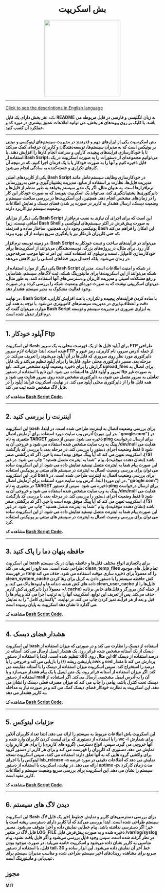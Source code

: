 <div align="center">

# بش اسکریپت
<img src="https://cloud.githubusercontent.com/assets/2059754/24601246/753a7f36-1858-11e7-9d6b-7a0e64fb27f7.png" height="250px" width="250px">

</div>

<hr>

[Click to see the descriptions in English language](README.md)

نکته :<b>هر بخش دارای یک فایل README به زبان انگلیسی و فارسی در فایل مربوطه می باشد. با کلیک بر روی پیوندهای هر بخش، می توانید اطلاعات عمیق بیشتری در مورد کد و عملکرد آن کسب کنید.<b/>
<hr>


بش اسکرسپت یکی از ابزارهای مهم و قدرتمند در مدیریت سیستم‌های لینوکسی و مبتنی بر یونیکس است که به مدیران سیستم‌ها، توسعه‌دهندگان و کاربران حرفه‌ای کمک می‌کند تا با خودکارسازی فرایندهای پیچیده، کارایی و سرعت انجام کارها را افزایش دهند. با استفاده از Bash Script، می‌توانیم مجموعه‌ای از دستورات را به صورت اسکریپت در یک فایل ذخیره کنیم و آنها را به صورت خودکار یا با یک فرمان اجرا کنیم، که در نتیجه آن کارهای تکراری و خسته‌کننده به سادگی انجام می‌شود.

یکی از کاربردهای اصلی Bash Script در خودکارسازی وظایف سیستم‌عامل مانند مدیریت فایل‌ها، نظارت بر استفاده از منابع، مدیریت پشتیبان‌گیری و حتی به‌روزرسانی نرم‌افزارها است. به عنوان مثال، اگر یک مدیر سیستم بخواهد به طور منظم از فایل‌ها و دایرکتوری‌ها پشتیبان‌گیری کند، می‌تواند یک اسکریپت بنویسد که به صورت خودکار این کار را در زمان‌های مشخص انجام دهد. همچنین، این اسکریپت‌ها در بررسی سلامت سیستم و وضعیت دیسک، ارسال هشدار به کاربر در صورت پر شدن فضای دیسک و نمایش اطلاعات وضعیت سیستم نیز کاربرد دارند.

یکی دیگر از مزایای Bash Script این است که برای اجرای آن نیازی به نصب نرم‌افزار اضافی نیست، زیرا Bash Shell به صورت پیش‌فرض در اکثر سیستم‌های لینوکسی و یونیکسی وجود دارد. همچنین، ساختار ساده و قدرتمند Bash این امکان را فراهم می‌کند که حتی کاربران تازه‌کار نیز با یادگیری سریع بتوانند از آن بهره ببرند.

در زمینه توسعه نرم‌افزار، Bash Script می‌تواند در فرآیندهای ساخت و تست خودکار به کار رود. برای مثال، در پروژه‌های بزرگ، توسعه‌دهندگان می‌توانند از اسکریپت‌ها برای خودکارسازی کامپایل، تست و دیپلوی کد استفاده کنند. این امر نه تنها موجب صرفه‌جویی در زمان می‌شود، بلکه احتمال بروز خطاهای انسانی را نیز کاهش می‌دهد.

یکی دیگر از موارد استفاده از Bash Script در شبکه و امنیت اطلاعات است. مدیران شبکه می‌توانند از این اسکریپت‌ها برای مانیتورینگ شبکه، ثبت لاگ‌های سیستم، شناسایی و رفع مشکلات امنیتی و مدیریت کاربران و دسترسی‌های آنها استفاده کنند. به طور مثال، می‌توان اسکریپتی نوشت که به صورت دوره‌ای وضعیت شبکه را بررسی کرده و در صورت وجود فعالیت مشکوک به مدیر سیستم هشدار دهد.

در نهایت، Bash Script با ساده کردن فرایندهای پیچیده و تکراری، باعث افزایش کارایی، دقت و انعطاف‌پذیری در مدیریت سیستم‌های کامپیوتری می‌شود. با توجه به همه این موارد، می‌توان گفت که Bash Script به ابزاری ضروری در مدیریت سیستم و توسعه نرم‌افزار تبدیل شده است.

<hr>

## 1. آپلود خودکار Ftp
این اسکریپت Bash برای آپلود فایل ها از یک فهرست محلی به یک سرور FTP طراحی شده است. ابتدا جزئیات لازم سرور FTP از جمله آدرس سرور، نام کاربری، رمز عبور و دایرکتوری مورد نظر روی سروری که فایل‌ها در آن آپلود می‌شوند را تعریف می‌کند. در مرحله بعد، مسیر دایرکتوری محلی حاوی فایل‌ها را برای آپلود تنظیم می‌کند و یک فایل گزارش را برای ذخیره وضعیت آپلود مشخص می‌کند. تابع upload_files برای اتصال به سرور و آپلود فایل ها استفاده می شود. این تابع با استفاده از دستور ftp به صورت غیر تعاملی به سرور متصل می شود، به دایرکتوری مشخص شده روی سرور هدایت می شود و همه فایل ها را از دایرکتوری محلی آپلود می کند. در نهایت، اسکریپت فرآیند آپلود را در فایل لاگ مشخص شده ثبت می کند.

مشاهده کد <b>[Bash Script Code](BashScript/AutoFtpUpload/AutoFtpUploadPersian.sh)</b>.
<hr>

## 2. اینترنت را بررسی کنید
این اسکریپت bash برای بررسی وضعیت اتصال به اینترنت طراحی شده است. در ابتدا، آدرس وب سایت مورد استفاده برای آزمایش اتصال (در این مورد، "google.com") در متغیری به نام TARGET ذخیره می شود. سپس از دستور ping برای ارسال درخواست پینگ به وب سایت مشخص شده استفاده می شود و خروجی آن به /dev/null هدایت می شود تا فقط وضعیت اجرای دستور را بررسی کند. در مرحله بعد، با بررسی کد بازگشت ($؟)، اسکریپت تعیین می کند که آیا پینگ موفق بوده است یا خیر. اگر کد برگشتی صفر باشد (نشان دهنده موفقیت)، پیام "شما به اینترنت متصل هستید" چاپ می شود. در غیر این صورت پیام شما به اینترنت متصل نیستید نمایش داده می شود. از این اسکریپت ساده می توان برای بررسی وضعیت اتصال به اینترنت در سیستم های مبتنی بر یونیکس استفاده کرد. این اسکریپت bash برای بررسی وضعیت اتصال به اینترنت طراحی شده است. در ابتدا، آدرس وب سایت مورد استفاده برای آزمایش اتصال (در این مورد، "google.com") در متغیری به نام TARGET ذخیره می شود. سپس از دستور ping برای ارسال درخواست پینگ به وب سایت مشخص شده استفاده می شود و خروجی آن به /dev/null هدایت می شود تا فقط وضعیت اجرای دستور را بررسی کند. در مرحله بعد، با بررسی کد بازگشت ($؟)، اسکریپت تعیین می کند که آیا پینگ موفق بوده است یا خیر. اگر کد برگشتی صفر باشد (نشان دهنده موفقیت)، پیام "شما به اینترنت متصل هستید" چاپ می شود. در غیر این صورت پیام شما به اینترنت متصل نیستید نمایش داده می شود. از این اسکریپت ساده می توان برای بررسی وضعیت اتصال به اینترنت در سیستم های مبتنی بر یونیکس استفاده کرد.

مشاهده کد <b>[Bash Script Code](BashScript/CheckInternet/CheckInternetPersian.sh)</b>.
<hr>

## 3. حافظه پنهان دما را پاک کنید
این اسکریپت bash برای پاکسازی انواع مختلف فایل‌ها و حافظه پنهان در یک سیستم طراحی شده است. سه تابع را تعریف می کند: clean_temp_files تمام فایل های موجود در فهرست /tmp را که معمولاً برای ذخیره سازی موقت استفاده می شود، حذف می کند. clean_system_cache کش حافظه سیستم را با دستور دادن به کرنل برای رها کردن داده های کش شده، دندانه ها و اینودها پاک می کند. و clean_user_cache فایل‌ها را از دایرکتوری کش کاربر (معمولاً در ~/.cache) از جمله کش مرورگر و فایل‌های خاص برنامه حذف می‌کند. پس از تعریف این توابع، اسکریپت آنها را به ترتیب اجرا می کند و پیام ها را قبل و بعد از هر فرآیند تمیز کردن چاپ می کند. در نهایت، "پاکسازی کامل" را به نمایش می گذارد تا نشان دهد اسکریپت به پایان رسیده است.

مشاهده کد <b>[Bash Script Code](BashScript/CleanupTempCache/cleanupTempCachePersian.sh)</b>.
<hr>

## 4. هشدار فضای دیسک
این اسکریپت bash استفاده از دیسک را نظارت می کند و در صورتی که میزان استفاده از دیسک از یک آستانه مشخص شده فراتر رود، یک هشدار ایمیل ارسال می کند. آستانه در این مثال روی 80٪ تنظیم شده است. ابتدا با استفاده از دستور df درصد استفاده از دیسک پارتیشن ریشه (/) را بازیابی می کند و خروجی را با awk و sed پردازش می کند تا مقدار درصد را استخراج کند. سپس اسکریپت میزان استفاده از دیسک را با آستانه مقایسه می کند. اگر میزان استفاده از آستانه فراتر رود، یک متن ایمیل با یک پیام هشدار می‌سازد و با استفاده از دستور mail آن را به آدرس ایمیل مشخصی ارسال می‌کند. اگر استفاده از دیسک تحت کنترل باشد، پیامی را چاپ می کند که میزان مصرف فعلی دیسک را نشان می دهد. این اسکریپت به نظارت خودکار فضای دیسک کمک می کند و در صورت نیاز به مداخله به کاربر هشدار می دهد.

مشاهده کد <b>[Bash Script Code](BashScript/DiskSpaceAlert/DiskSpaceAlertPersian.sh)</b>.
<hr>

## 5. جزئیات لینوکس
این اسکریپت باش اطلاعات مربوط به سیستم را ارائه می دهد. ابتدا تعداد کاربران آنلاین را با استفاده از دستوری که برای لیست کردن کاربران وارد شده و wc -l برای شمارش آنها خروجی می گیرد. سپس، انواع دسترسی (گروه های کاربری) را برای هر کاربر وارد نمایش می دهد. دستوری که کاربران را فهرست می کند و برای هر کاربر از دستور گروه برای واکشی گروه هایی که به آنها تعلق دارند استفاده می کنند. سپس اسکریپت نسخه لینوکس را با اجرای lsb_release -a نمایش می دهد که اطلاعات دقیقی در مورد عرضه ارائه می دهد. در نهایت، اسکریپت با استفاده از دستور uptime -p، مدت زمان کارکرد سیستم را نشان می دهد. این اسکریپت برای بررسی سریع وضعیت سیستم و اطلاعات کاربر مفید است.

مشاهده کد <b>[Bash Script Code](BashScript/LinuxDetails/LinuxDetailsPersian.sh)</b>.
<hr>

## 6. دیدن لاگ های سیستم
این اسکریپت Bash برای بررسی دسترسی‌های کاربر و نمایش خطوط اخیر یک فایل لاگ سیستم طراحی شده است. ابتدا بررسی می‌کند که آیا کاربر دارای دسترسی ریشه است یا خیر؛ اگر دسترسی نداشته باشد، پیام خطایی نمایش داده و اجرا متوقف می‌شود. مسیر فایل لاگ در متغیر LOG_FILE ذخیره شده و به صورت پیش‌فرض فایل /var/log/syslog در نظر گرفته شده است. سپس وجود فایل بررسی می‌شود و اگر فایل یافت نشود، پیام مناسبی به کاربر نشان داده می‌شود و اسکریپت خاتمه می‌یابد. در صورت موجود بودن فایل، با استفاده از دستور tail، 30 خط آخر آن نمایش داده می‌شود. این ابزار ساده و سریع برای مشاهده رویدادهای اخیر سیستم طراحی شده و مناسب مدیران سیستم برای عیب‌یابی و مانیتورینگ است.

## مجوز

MIT

